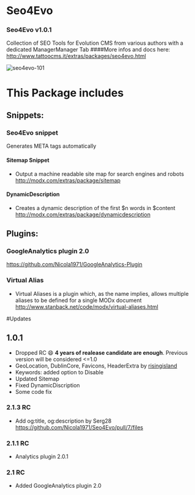 Seo4Evo
=======
### Seo4Evo v1.0.1

Collection of SEO Tools for Evolution CMS from various authors with a dedicated ManagerManager Tab
####More infos and docs here:
http://www.tattoocms.it/extras/packages/seo4evo.html

![seo4evo-101](https://user-images.githubusercontent.com/7342798/35049398-2c43ebce-fba0-11e7-84f4-389bc65853a0.png)

# This Package includes   

## Snippets:
### Seo4Evo snippet 
Generates META tags automatically 

#### Sitemap Snippet 
* Output a machine readable site map for search engines and robots
http://modx.com/extras/package/sitemap

#### DynamicDescription
* Creates a dynamic description of the first $n words in $content
http://modx.com/extras/package/dynamicdescription

## Plugins:
### GoogleAnalytics plugin 2.0 
https://github.com/Nicola1971/GoogleAnalytics-Plugin

### Virtual Alias
* Virtual Aliases is a plugin which, as the name implies, allows multiple aliases to be defined for a single MODx document
http://www.stanback.net/code/modx/virtual-aliases.html


 
#Updates
## 1.0.1 
* Dropped RC :smile: **4 years of realease candidate are enough**. Previous version will be considered <=1.0
* GeoLocation, DublinCore, Favicons, HeaderExtra by  [risingisland](https://github.com/risingisland)
* Keywords: added option to Disable
* Updated Sitemap
* Fixed DynamicDiscription
* Some code fix

### 2.1.3 RC 
* Add og:title, og:description by Serg28 https://github.com/Nicola1971/Seo4Evo/pull/7/files
### 2.1.1 RC 
* Analytics plugin 2.0.1
### 2.1 RC 
* Added GoogleAnalytics plugin 2.0 



